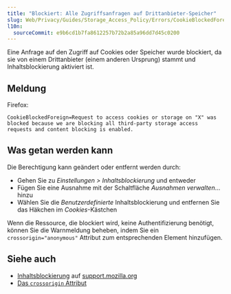 ```yaml
---
title: "Blockiert: Alle Zugriffsanfragen auf Drittanbieter-Speicher"
slug: Web/Privacy/Guides/Storage_Access_Policy/Errors/CookieBlockedForeign
l10n:
  sourceCommit: e9b6cd1b7fa8612257b72b2a85a96dd7d45c0200
---
```


Eine Anfrage auf den Zugriff auf Cookies oder Speicher wurde blockiert, da sie von einem Drittanbieter (einem anderen Ursprung) stammt und Inhaltsblockierung aktiviert ist.

## Meldung

Firefox:

```plain
CookieBlockedForeign=Request to access cookies or storage on "X" was blocked because we are blocking all third-party storage access requests and content blocking is enabled.
```

## Was getan werden kann

Die Berechtigung kann geändert oder entfernt werden durch:

- Gehen Sie zu _Einstellungen > Inhaltsblockierung_ und entweder
- Fügen Sie eine Ausnahme mit der Schaltfläche _Ausnahmen verwalten_… hinzu
- Wählen Sie die _Benutzerdefinierte_ Inhaltsblockierung und entfernen Sie das Häkchen im _Cookies_-Kästchen

Wenn die Ressource, die blockiert wird, keine Authentifizierung benötigt, können Sie die Warnmeldung beheben, indem Sie ein `crossorigin="anonymous"` Attribut zum entsprechenden Element hinzufügen.

## Siehe auch

- [Inhaltsblockierung](https://support.mozilla.org/en-US/kb/content-blocking) auf [support.mozilla.org](https://support.mozilla.org/)
- [Das `crossorigin` Attribut](/de/docs/Web/HTML/Reference/Attributes/crossorigin)
